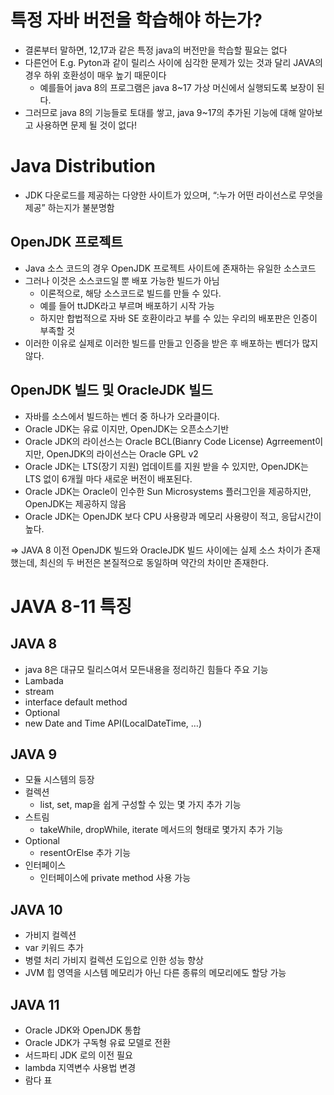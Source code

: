 # 특정 자바 버전을 학습해야 하는가?

- 결론부터 말하면, 12,17과 같은 특정 java의 버전만을 학습할 필요는 없다
- 다른언어 E.g. Pyton과 같이 릴리스 사이에 심각한 문제가 있는 것과 달리
JAVA의 경우 하위 호환성이 매우 높기 때문이다
    - 예를들어 java 8의 프로그램은 java 8~17 가상 머신에서 실행되도록 보장이 된다.
- 그러므로 java 8의 기능들로 토대를 쌓고, java 9~17의 추가된 기능에 대해 알아보고 사용하면 문제 될 것이 없다!

# Java Distribution

- JDK 다운로드를 제공하는 다양한 사이트가 있으며, “:누가 어떤 라이선스로 무엇을 제공” 하는지가 불분명함

## OpenJDK 프로젝트

- Java 소스 코드의 경우 OpenJDK 프로젝트 사이트에 존재하는 유일한 소스코드
- 그러나 이것은 소스코드일 뿐 배포 가능한 빌드가 아님
    - 이론적으로, 해당 소스코드로 빌드를 만들 수 있다.
    - 예를 들어 ttJDK라고 부르며 배포하기 시작 가능
    - 하지만 합법적으로 자바 SE 호환이라고 부를 수 있는 우리의 배포판은 인증이 부족할 것
- 이러한 이유로 실제로 이러한 빌드를 만들고 인증을 받은 후 배포하는 벤더가 많지 않다.

## OpenJDK 빌드 및 OracleJDK 빌드

- 자바를 소스에서 빌드하는 벤더 중 하나가 오라클이다.
- Oracle JDK는 유료 이지만, OpenJDK는 오픈소스기반
- Oracle JDK의 라이선스는 Oracle BCL(Bianry Code License) Agrreement이지만, OpenJDK의 라이선스는 Oracle GPL v2
- Oracle JDK는 LTS(장기 지원) 업데이트를 지원 받을 수 있지만, OpenJDK는 LTS 없이 6개월 마다 새로운 버전이 배포된다.
- Oracle JDK는 Oracle이 인수한 Sun Microsystems 플러그인을 제공하지만, OpenJDK는 제공하지 않음
- Oracle JDK는 OpenJDK 보다 CPU 사용량과 메모리 사용량이 적고, 응답시간이 높다.

⇒ JAVA 8 이전 OpenJDK 빌드와 OracleJDK 빌드 사이에는 실제 소스 차이가 존재했는데, 최신의 두 버전은 본질적으로 동일하며 약간의 차이만 존재한다.

# JAVA 8-11 특징

## JAVA 8
- java 8은 대규모 릴리스여서 모든내용을 정리하긴 힘들다
주요 기능
- Lambada
- stream
- interface default method
- Optional
- new Date and Time API(LocalDateTime, …)

## JAVA 9
- 모듈 시스템의 등장
- 컬렉션
    - list, set, map을 쉽게 구성할 수 있는 몇 가지 추가 기능
- 스트림
    - takeWhile, dropWhile, iterate 메서드의 형태로 몇가지 추가 기능
- Optional
    - resentOrElse 추가 기능
- 인터페이스
    - 인터페이스에 private method 사용 가능

## JAVA 10
- 가비지 컬렉션
- var 키워드 추가
- 병렬 처리 가비지 컬렉션 도입으로 인한 성능 향상
- JVM 힙 영역을 시스템 메모리가 아닌 다른 종류의 메모리에도 할당 가능

## JAVA 11
- Oracle JDK와 OpenJDK 통합
- Oracle JDK가 구독형 유료 모델로 전환
- 서드파티 JDK 로의 이전 필요
- lambda 지역변수 사용법 변경
- 람다 표
